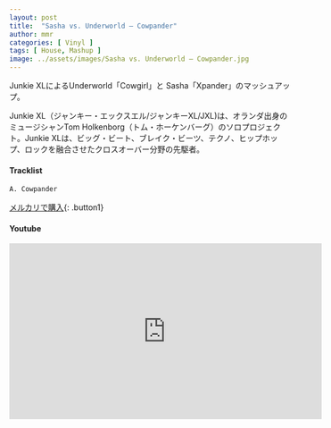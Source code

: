 ```yaml
---
layout: post
title:  "Sasha vs. Underworld – Cowpander"
author: mmr
categories: [ Vinyl ]
tags: [ House, Mashup ]
image: ../assets/images/Sasha vs. Underworld – Cowpander.jpg
---
```


Junkie XLによるUnderworld「Cowgirl」と Sasha「Xpander」のマッシュアップ。

Junkie XL（ジャンキー・エックスエル/ジャンキーXL/JXL)は、オランダ出身のミュージシャンTom Holkenborg（トム・ホーケンバーグ）のソロプロジェクト。Junkie XLは、ビッグ・ビート、ブレイク・ビーツ、テクノ、ヒップホップ、ロックを融合させたクロスオーバー分野の先駆者。

#### Tracklist
```md
A. Cowpander
```

[メルカリで購入](https://jp.mercari.com/item/m11560793638?afid=6142608987){: .button1}

#### Youtube
<iframe width="560" height="315" src="https://www.youtube.com/embed/9rHOVub8oM0?si=_KgCahjX_9Z7mHFf" title="YouTube video player" frameborder="0" allow="accelerometer; autoplay; clipboard-write; encrypted-media; gyroscope; picture-in-picture; web-share" referrerpolicy="strict-origin-when-cross-origin" allowfullscreen></iframe>